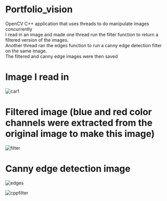 # Portfolio_vision
OpenCV C++ application that uses threads to do manipulate images concurrently
<br>
I read in an image and made one thread run the filter function to return a filtered version of the images.
<br>
Another thread ran the edges function to run a canny edge detection filter on the same image.
<br>
The filtered and canny edge images were then saved 
 
# Image I read in

![car1](https://user-images.githubusercontent.com/53010808/135925068-68b63b80-2d0e-4edc-b151-e3eb3eae806a.jpg)

# Filtered image (blue and red color channels were extracted from the original image to make this image)

![filter](https://user-images.githubusercontent.com/53010808/135925198-559f5b44-796a-445f-afff-73208eee9e6c.jpg)

# Canny edge detection image

![edges](https://user-images.githubusercontent.com/53010808/135925224-8ac97024-da68-4eb9-a6d3-beba9fd5ac61.jpg)


![cppfilter](https://user-images.githubusercontent.com/53010808/148854352-ed0e1913-65d0-43f0-8eae-a8b7007d5137.PNG)
